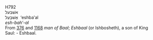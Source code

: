<body>
  <p>H792<br>  אשׁבּעל  <br> אֶשׁבַּעַל  ‎  ‘eshba‛al  <br><i>esh-bah‘-al </i><br>From <a href="h0376.htm">376</a> and <a href="h1168.htm">1168</a>  <i>man</i> <i>of</i> <i>Baal</i>; <i>Eshbaal</i> (or Ishbosheth), a son of King Saul: - Eshbaal.<br></p>
 </body>